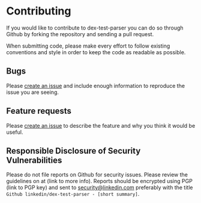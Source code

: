 # Contributing

If you would like to contribute to dex-test-parser you can do so through Github by forking the repository and sending a pull request.

When submitting code, please make every effort to follow existing conventions and style in order to keep the code as readable as possible.

## Bugs

Please [create an issue](https://github.com/linkedin/dex-test-parser/issues/new) and include enough information to reproduce the issue you are seeing.

## Feature requests

Please [create an issue](https://github.com/linkedin/dex-test-parser/issues/new) to describe the feature and why you think it would be useful.

## Responsible Disclosure of Security Vulnerabilities

Please do not file reports on Github for security issues.
Please review the guidelines on at (link to more info).
Reports should be encrypted using PGP (link to PGP key) and sent to
[security@linkedin.com](mailto:security@linkedin.com) preferably with the title
`Github linkedin/dex-test-parser - [short summary]`.